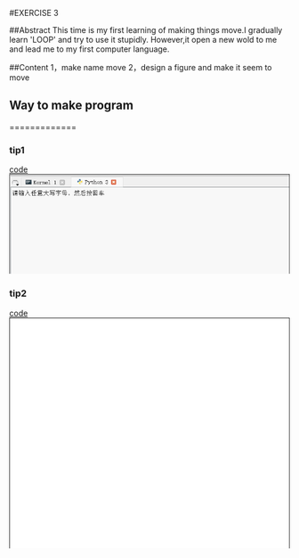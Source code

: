 #EXERCISE 3

##Abstract
This time is my first learning of making things move.I gradually learn 'LOOP' and try to use it stupidly.
However,it open a new wold to me and lead me to my first computer language.

##Content
1，make name move
2，design a figure and make it seem to move


## Way to make program
=============
### tip1
[code](https://github.com/jigga301/compuational_physics_N2014301020070/blob/master/%E5%90%8D%E5%AD%97%E7%9A%84%E8%BF%90%E5%8A%A8.py)
![picture cannot see](https://github.com/jigga301/compuational_physics_N2014301020070/blob/master/GIF.gif)

### tip2
[code](https://github.com/jigga301/compuational_physics_N2014301020070/blob/master/xjbx.py)
![picture cannot see](https://github.com/jigga301/compuational_physics_N2014301020070/blob/master/GIF2.gif)


